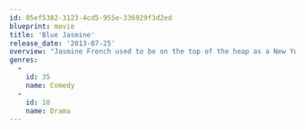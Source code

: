 ```yaml
---
id: 05ef5382-3123-4cd5-955e-336929f3d2ed
blueprint: movie
title: 'Blue Jasmine'
release_date: '2013-07-25'
overview: "Jasmine French used to be on the top of the heap as a New York socialite, but now is returning to her estranged sister in San Francisco utterly ruined. As Jasmine struggles with her haunting memories of a privileged past bearing dark realities she ignored, she tries to recover in her present. Unfortunately, it all proves a losing battle as Jasmine's narcissistic hangups and their consequences begin to overwhelm her. In doing so, her old pretensions and new deceits begin to foul up everyone's lives, especially her own."
genres:
  -
    id: 35
    name: Comedy
  -
    id: 18
    name: Drama
---
```

